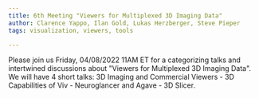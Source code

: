 ```yaml
---
title: 6th Meeting "Viewers for Multiplexed 3D Imaging Data"
author: Clarence Yappo, Ilan Gold, Lukas Herzberger, Steve Pieper
tags: visualization, viewers, tools

---
```


Please join us Friday, 04/08/2022 11AM ET for a categorizing talks and intertwined discussions about "Viewers for Multiplexed 3D Imaging Data".
We will have 4 short talks: 3D Imaging and Commercial Viewers - 3D Capabilities of Viv - Neuroglancer and Agave - 3D Slicer.
